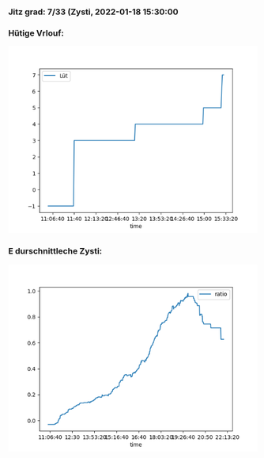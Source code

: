 ### Jitz grad: 7/33 (Zysti, 2022-01-18 15:30:00

### Hütige Vrlouf:
![Graph](Today.png)

### E durschnittleche Zysti:
![Graph](Zysti.png)